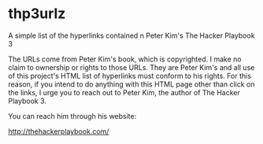 # thp3urlz
A simple list of the hyperlinks contained n Peter Kim's The Hacker Playbook 3

The URLs come from Peter Kim's book, which is copyrighted.  I make no claim to ownership or rights to those URLs.  They are Peter Kim's and all use of this project's HTML list of hyperlinks must conform to his rights.  For this reason, if you intend to do anything with this HTML page other than click on the links, I urge you to reach out to Peter Kim, the author of The Hacker Playbook 3.  

You can reach him through his website:

http://thehackerplaybook.com/
